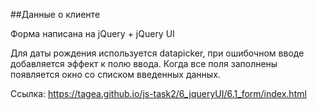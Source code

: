 ##Данные о клиенте

Форма написана на jQuery + jQuery UI

Для даты рождения используется datapicker, при ошибочном вводе добавляется эффект к полю ввода.
Когда все поля заполнены появляется окно со списком введенных данных. 

Ссылка: https://tagea.github.io/js-task2/6_jqueryUI/6.1_form/index.html